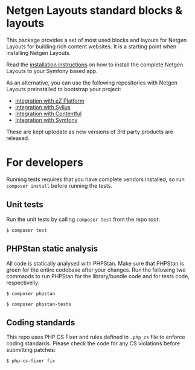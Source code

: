 Netgen Layouts standard blocks & layouts
========================================

This package provides a set of most used blocks and layouts for Netgen Layouts
for building rich content websites. It is a starting point when installing
Netgen Layouts.

Read the [installation instructions](https://docs.netgen.io/projects/layouts/en/latest/reference/install_instructions.html)
on how to install the complete Netgen Layouts to your Symfony based app.

As an alternative, you can use the following repositories with Netgen Layouts
preinstalled to bootstrap your project:

* [Integration with eZ Platform](https://github.com/netgen-layouts/layouts-ezplatform-site)
* [Integration with Sylius](https://github.com/netgen-layouts/layouts-sylius-site)
* [Integration with Contentful](https://github.com/netgen-layouts/layouts-contentful-site)
* [Integration with Symfony](https://github.com/netgen-layouts/layouts-symfony-site)

These are kept uptodate as new versions of 3rd party products are released.

# For developers

Running tests requires that you have complete vendors installed, so run
`composer install` before running the tests.

## Unit tests

Run the unit tests by calling `composer test` from the repo root:

```
$ composer test
```

## PHPStan static analysis

All code is statically analysed with PHPStan. Make sure that PHPStan is green
for the entire codebase after your changes. Run the following two commands to
run PHPStan for the library/bundle code and for tests code, respectivelly:

```
$ composer phpstan
```

```
$ composer phpstan-tests
```

## Coding standards

This repo uses PHP CS Fixer and rules defined in `.php_cs` file to enforce coding
standards. Please check the code for any CS violations before submitting patches:

```
$ php-cs-fixer fix
```
